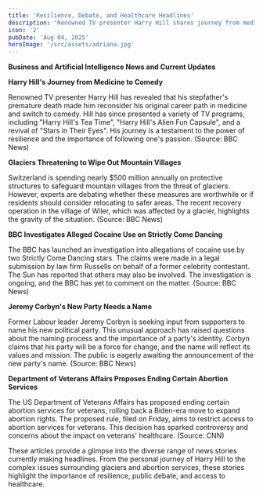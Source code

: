 ```yaml
---
title: 'Resilience, Debate, and Healthcare Headlines'
description: 'Renowned TV presenter Harry Hill shares journey from medicine to comedy.'
icon: '2'
pubDate: 'Aug 04, 2025'
heroImage: '/src/assets/adriana.jpg'
---
```


**Business and Artificial Intelligence News and Current Updates**

**Harry Hill's Journey from Medicine to Comedy**

Renowned TV presenter Harry Hill has revealed that his stepfather's premature death made him reconsider his original career path in medicine and switch to comedy. Hill has since presented a variety of TV programs, including "Harry Hill's Tea Time", "Harry Hill's Alien Fun Capsule", and a revival of "Stars in Their Eyes". His journey is a testament to the power of resilience and the importance of following one's passion. (Source: BBC News)

**Glaciers Threatening to Wipe Out Mountain Villages**

Switzerland is spending nearly $500 million annually on protective structures to safeguard mountain villages from the threat of glaciers. However, experts are debating whether these measures are worthwhile or if residents should consider relocating to safer areas. The recent recovery operation in the village of Wiler, which was affected by a glacier, highlights the gravity of the situation. (Source: BBC News)

**BBC Investigates Alleged Cocaine Use on Strictly Come Dancing**

The BBC has launched an investigation into allegations of cocaine use by two Strictly Come Dancing stars. The claims were made in a legal submission by law firm Russells on behalf of a former celebrity contestant. The Sun has reported that others may also be involved. The investigation is ongoing, and the BBC has yet to comment on the matter. (Source: BBC News)

**Jeremy Corbyn's New Party Needs a Name**

Former Labour leader Jeremy Corbyn is seeking input from supporters to name his new political party. This unusual approach has raised questions about the naming process and the importance of a party's identity. Corbyn claims that his party will be a force for change, and the name will reflect its values and mission. The public is eagerly awaiting the announcement of the new party's name. (Source: BBC News)

**Department of Veterans Affairs Proposes Ending Certain Abortion Services**

The US Department of Veterans Affairs has proposed ending certain abortion services for veterans, rolling back a Biden-era move to expand abortion rights. The proposed rule, filed on Friday, aims to restrict access to abortion services for veterans. This decision has sparked controversy and concerns about the impact on veterans' healthcare. (Source: CNN)

These articles provide a glimpse into the diverse range of news stories currently making headlines. From the personal journey of Harry Hill to the complex issues surrounding glaciers and abortion services, these stories highlight the importance of resilience, public debate, and access to healthcare.

